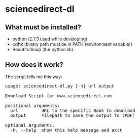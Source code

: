 sciencedirect-dl
================
## What must be installed? ##
- python (2.7.3 used while developing)
- pdftk (binary path must be in PATH (environment variable))
- BeautifulSoup (the python lib)

## How does it work?
The script tells me this way:
<pre>
usage: sciencedirect-dl.py [-h] url output

Download Script for www.sciencedirect.com

positional arguments:
  url         URL to the specific Book to download
  output      Filepath to save the output to (PDF)

optional arguments:
  -h, --help  show this help message and exit
</pre>